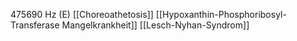 475690 Hz (E)
[[Choreoathetosis]]
[[Hypoxanthin-Phosphoribosyl-Transferase Mangelkrankheit]]
[[Lesch-Nyhan-Syndrom]]